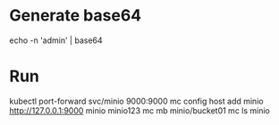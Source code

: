 # Generate base64
echo -n 'admin' | base64

# Run
kubectl port-forward svc/minio 9000:9000
mc config host add minio http://127.0.0.1:9000 minio minio123
mc mb minio/bucket01
mc ls minio
